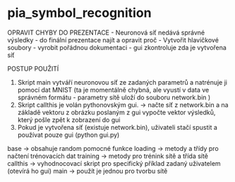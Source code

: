 # pia_symbol_recognition

OPRAVIT CHYBY DO PREZENTACE - Neuronová síť nedává správné výsledky - do finální prezentace najít a opravit proč
                            - Vytvořit hlavičkové soubory
                            - vyrobit pořádnou dokumentaci
                            - gui zkontroluje zda je vytvořena síť

POSTUP POUŽITÍ
1) Skript main vytváří neuronovou síť ze zadaných parametrů a natrénuje ji pomocí dat MNIST (ta je momentálně chybná, ale vyustí v data ve správném formátu - parametry sítě uloží do souboru network.bin ) 
2) Skript callthis je volán pythonovským gui. -> načte síť z network.bin a na základě vektoru z obrázku poslaným z gui vypočte vektor výsledků, který pošle zpět k zobrazení do gui
3) Pokud je vytvořena síť (existuje network.bin), uživateli stačí spustit a používat pouze gui (python gui.py)

base -> obsahuje random pomocné funkce
loading -> metody a třídy pro načtení trénovacích dat
training -> metody pro trénink sítě a třída sítě
callthis -> vyhodnocovací skript pro specifický příklad zadaný uživatelem (otevírá ho gui)
main -> použít je jednou pro tvorbu sítě
